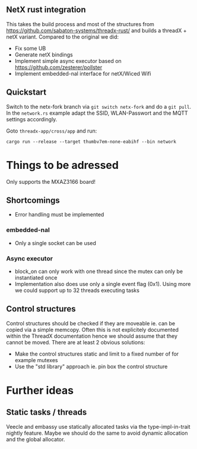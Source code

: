 ## NetX rust integration

This takes the build process and most of the structures from https://github.com/sabaton-systems/threadx-rust/ and builds a threadX + netX variant. 
Compared to the original we did:

- Fix some UB
- Generate netX bindings
- Implement simple async executor based on https://github.com/zesterer/pollster
- Implement embedded-nal interface for netX/Wiced Wifi

## Quickstart

Switch to the netx-fork branch via `git switch netx-fork` and do a `git pull`. In the `network.rs` example adapt the SSID, WLAN-Passwort and the MQTT settings accordingly.  

Goto `threadx-app/cross/app` and run:

`cargo run --release --target thumbv7em-none-eabihf --bin network`

# Things to be adressed

Only supports the MXAZ3166 board!

## Shortcomings

- Error handling must be implemented

### embedded-nal

- Only a single socket can be used

### Async executor

- block_on can only work with one thread since the mutex can only be instantiated once
- Implementation also does use only a single event flag (0x1). Using more we could support up to 32 threads executing tasks 

## Control structures

Control structures should be checked if they are moveable ie. can be copied via a simple memcopy. Often this is not explicitely documented within the
ThreadX documentation hence we should assume that they cannot be moved. There are at least 2 obvious solutions:

- Make the control structures static and limit to a fixed number of for example mutexes
- Use the "std library" approach ie. pin box the control structure

# Further ideas

## Static tasks / threads

Veecle and embassy use statically allocated tasks via the type-impl-in-trait nightly feature. Maybe we should do the same to avoid dynamic allocation and the global allocator. 